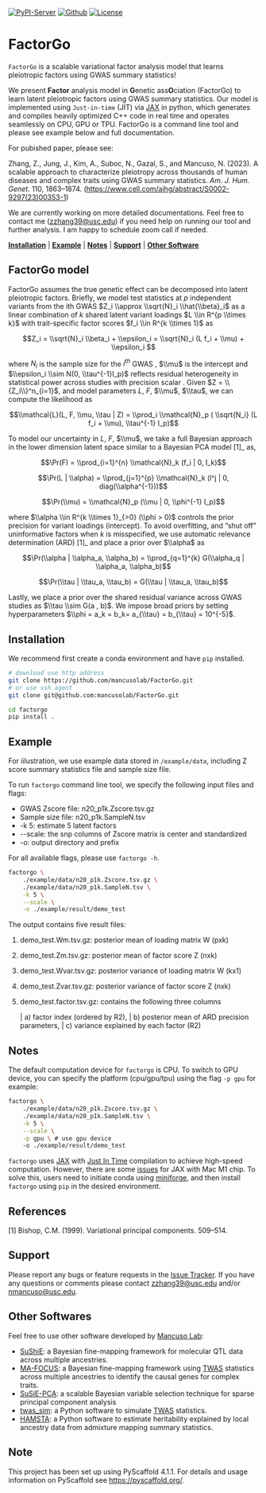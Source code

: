 [![PyPI-Server](https://img.shields.io/pypi/v/traceax.svg)](https://pypi.org/project/traceax/)
[![Github](https://img.shields.io/github/stars/mancusolab/traceax?style=social)](https://github.com/mancusolab/traceax)
[![License](https://img.shields.io/badge/License-MIT-yellow.svg)](https://opensource.org/licenses/MIT)

# FactorGo

``FactorGo`` is a scalable variational factor analysis model that learns pleiotropic factors using GWAS summary statistics!

We present **Factor** analysis model in **G**enetic ass**O**ciation (FactorGo) to learn latent
pleiotropic factors using GWAS summary statistics. Our model is implemented using `Just-in-time` (JIT)
via [JAX](https://github.com/google/jax) in python, which generates and compiles heavily optimized
C++ code in real time and operates seamlessly on CPU, GPU or TPU. FactorGo is a command line tool and
please see example below and full documentation.

For pubished paper, please see:

Zhang, Z., Jung, J., Kim, A., Suboc, N., Gazal, S., and Mancuso, N. (2023). A scalable approach to characterize pleiotropy across thousands of human diseases and complex traits using GWAS summary statistics. _Am. J. Hum. Genet._ 110, 1863–1874.
(https://www.cell.com/ajhg/abstract/S0002-9297(23)00353-1)

We are currently working on more detailed documentations. Feel free to contact me (zzhang39@usc.edu) if you need help on running our tool and further analysis. I am happy to schedule zoom call if needed.

[**Installation**](#installation)
| [**Example**](#example)
| [**Notes**](#notes)
| [**Support**](#support)
| [**Other Software**](#other-software)

## FactorGo model

FactorGo assumes the true genetic effect can be decomposed into latent pleiotropic factors.
Briefly, we model test statistics at $p$ independent variants from the ith GWAS $Z_i \\approx \\sqrt{N}_i \\hat{\\beta}_i$  as a
linear combination of $k$ shared latent variant loadings $L \\in R^{p \\times k}$  with trait-specific factor scores $f_i \\in R^{k \\times 1}$ as

$$Z_i = \\sqrt{N}_i \\beta_i + \\epsilon_i = \\sqrt{N}_i (L f_i + \\mu) + \\epsilon_i $$

where $N_i$ is the sample size for the $i^{th}$ GWAS , $\\mu$  is the intercept and $\\epsilon_i \\sim N(0, \\tau^{-1}I_p)$ reflects residual
heterogeneity in statistical power across studies with precision scalar .
Given $Z = \\{Z_i\\}^n_{i=1}$, and model parameters  $L$, $F$, $\\mu$, $\\tau$, we can compute the likelihood as

$$\\mathcal{L}(L, F, \\mu, \\tau | Z) = \\prod_i \\mathcal{N}_p ( \\sqrt{N_i} (L f_i + \\mu), \\tau^{-1} I_p)$$

To model our uncertainty in $L$, $F$, $\\mu$, we take a full Bayesian approach in the lower dimension latent space
similar to a Bayesian PCA model [1]_ as,

$$\Pr(F) = \\prod_{i=1}^{n} \\mathcal{N}_k (f_i | 0, I_k)$$

$$\Pr(L | \\alpha) = \\prod_{j=1}^{p} \\mathcal{N}_k (l^j | 0, diag(\\alpha^{-1}))$$

$$\Pr(\\mu) = \\mathcal{N}_p (\\mu | 0, \\phi^{-1} I_p)$$

where $\\alpha \\in R^{k \\times 1}_{>0} (\\phi > 0)$ controls the prior precision for variant loadings (intercept). To avoid overfitting,
and “shut off” uninformative factors when $k$ is misspecified, we use automatic relevance determination (ARD) [1]_
and place a prior over $\\alpha$ as

$$\Pr(\\alpha | \\alpha_a, \\alpha_b) = \\prod_{q=1}^{k} G(\\alpha_q | \\alpha_a, \\alpha_b)$$

$$\Pr(\\tau | \\tau_a, \\tau_b) = G(\\tau | \\tau_a, \\tau_b)$$

Lastly, we place a prior over the shared residual variance across GWAS studies as $\\tau \\sim G(a , b)$.
We impose broad priors by setting hyperparameters $\\phi = a_k = b_k= a_{\\tau} = b_{\\tau} = 10^{-5}$.

## Installation

We recommend first create a conda environment and have `pip` installed.
```bash
# download use http address
git clone https://github.com/mancusolab/FactorGo.git
# or use ssh agent
git clone git@github.com:mancusolab/FactorGo.git

cd factorgo
pip install .
```

## Example
For iilustration, we use example data stored in `/example/data`,
including Z score summary statistics file and sample size file.

To run ``factorgo`` command line tool, we specify the following input files and flags:

* GWAS Zscore file: n20_p1k.Zscore.tsv.gz
* Sample size file: n20_p1k.SampleN.tsv
* -k 5: estimate 5 latent factors
* --scale: the snp columns of Zscore matrix is center and standardized
* -o: output directory and prefix

For all available flags, please use ``factorgo -h``.

```bash
factorgo \
    ./example/data/n20_p1k.Zscore.tsv.gz \
    ./example/data/n20_p1k.SampleN.tsv \
    -k 5 \
    --scale \
    -o ./example/result/demo_test
```

The output contains five result files:

1. demo_test.Wm.tsv.gz: posterior mean of loading matrix W (pxk)
2. demo_test.Zm.tsv.gz:  posterior mean of factor score Z (nxk)
3. demo_test.Wvar.tsv.gz:  posterior variance of loading matrix W (kx1)
4. demo_test.Zvar.tsv.gz:  posterior variance of factor score Z (nxk)
5. demo_test.factor.tsv.gz:  contains the following three columns

   | a) factor index (ordered by R2),
   | b) posterior mean of ARD precision parameters,
   | c) variance explained by each factor (R2)

## Notes

The default computation device for ``factorgo`` is CPU. To switch to GPU device, you can specify the platform (cpu/gpu/tpu) using the flag `-p gpu`
for example:

```bash
factorgo \
    ./example/data/n20_p1k.Zscore.tsv.gz \
    ./example/data/n20_p1k.SampleN.tsv \
    -k 5 \
    --scale \
    -p gpu \ # use gpu device
    -o ./example/result/demo_test
```

``factorgo`` uses [JAX](https://github.com/google/jax) with [Just In Time](https://jax.readthedocs.io/en/latest/jax-101/02-jitting.html) compilation to achieve high-speed computation.
However, there are some [issues](https://github.com/google/jax/issues/5501) for JAX with Mac M1 chip.
To solve this, users need to initiate conda using [miniforge](https://github.com/conda-forge/miniforge), and then install ``factorgo`` using ``pip`` in the desired environment.

## References

[1] Bishop, C.M. (1999). Variational principal components. 509–514.

## Support

Please report any bugs or feature requests in the [Issue Tracker](https://github.com/mancusolab/FactorGo/issues>).
If you have any questions or comments please contact zzhang39@usc.edu and/or nmancuso@usc.edu.


## Other Softwares

Feel free to use other software developed by [Mancuso
Lab](https://www.mancusolab.com/):

-   [SuShiE](https://github.com/mancusolab/sushie): a Bayesian
    fine-mapping framework for molecular QTL data across multiple
    ancestries.
-   [MA-FOCUS](https://github.com/mancusolab/ma-focus): a Bayesian
    fine-mapping framework using
    [TWAS](https://www.nature.com/articles/ng.3506) statistics across
    multiple ancestries to identify the causal genes for complex traits.
-   [SuSiE-PCA](https://github.com/mancusolab/susiepca): a scalable
    Bayesian variable selection technique for sparse principal component
    analysis
-   [twas_sim](https://github.com/mancusolab/twas_sim): a Python
    software to simulate [TWAS](https://www.nature.com/articles/ng.3506)
    statistics.
-   [HAMSTA](https://github.com/tszfungc/hamsta): a Python software to
    estimate heritability explained by local ancestry data from
    admixture mapping summary statistics.

## Note

This project has been set up using PyScaffold 4.1.1. For details and usage
information on PyScaffold see https://pyscaffold.org/.
